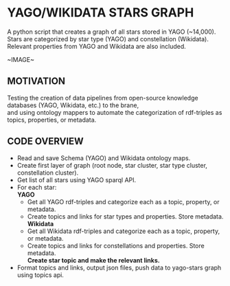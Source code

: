 # YAGO/WIKIDATA STARS GRAPH

A python script that creates a graph of all stars stored in YAGO (~14,000).<br />
Stars are categorized by star type (YAGO) and constellation (Wikidata).<br />
Relevant properties from YAGO and Wikidata are also included.<br />

~IMAGE~

## MOTIVATION

Testing the creation of data pipelines from open-source knowledge databases (YAGO, Wikidata, etc.) to the brane,<br /> 
and using ontology mappers to automate the categorization of rdf-triples as topics, properties, or metadata.<br />

## CODE OVERVIEW

* Read and save Schema (YAGO) and Wikidata ontology maps.
* Create first layer of graph (root node, star cluster, star type cluster, constellation cluster).
* Get list of all stars using YAGO sparql API.
* For each star:<br />
  **YAGO**
  * Get all YAGO rdf-triples and categorize each as a topic, property, or metadata. 
  * Create topics and links for star types and properties. Store metadata.<br />
**Wikidata**
  * Get all Wikidata rdf-triples and categorize each as a topic, property, or metadata.
  * Create topics and links for constellations and properties. Store metadata.<br />
**Create star topic and make the relevant links.**
* Format topics and links, output json files, push data to yago-stars graph using topics api.
